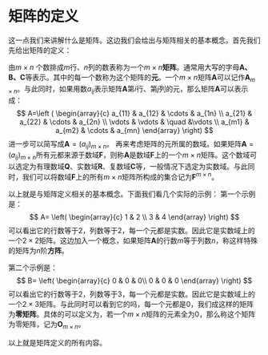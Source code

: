 # 矩阵的定义

这一点我们来讲解什么是矩阵。这边我们会给出与矩阵相关的基本概念。首先我们先给出矩阵的定义：

由$m \times n$ 个数排成$m$行、$n$列的数表称为一个$m \times n$**矩阵**。通常用大写的字母$\mathbf{A、B、C}$等表示。其中的每一个数称为这个矩阵的**元**。一个$m\times n$矩阵$\mathbf{A}$可以记作$\mathbf{A}_{m\times n}$。与此同时，如果用数$a_{ij}$表示矩阵$\mathbf{A}$第$i$行、第$j$列的元，那么矩阵$\mathbf{A}$可以表示成：
$$
A=\left (
\begin{array}{c}
a_{11} & a_{12} & \cdots & a_{1n} \\
a_{21} & a_{22}  & \cdots & a_{2n} \\
\vdots & \vdots & \quad  &\vdots \\
a_{m1} & a_{m2} & \cdots & a_{mn} 
\end{array}
\right)
$$
进一步可以简写成$\mathbf{A}=(a_{ij})_{m\times n}$。
再来考虑矩阵的元所属的数域。如果矩阵$\mathbf{A}=(a_{ij})_{m\times n}$所有元都来源于数域$\mathbf{F}$，则称$\mathbf{A}$是数域$\mathbf{F}$上的一个$m \times n$矩阵。这个数域可以选定为有理数域$\mathbf{Q}$、实数域$\mathbf{R}$、复数域$\mathbf{C}$等，一般情况下选定为实数域。与此同时，我们可以将数域$\mathbf{F}$上的所有$m \times n$矩阵所构成的集合记为$\mathbf{F}^{m \times n}$。

以上就是与矩阵定义相关的基本概念。下面我们看几个实际的示例：
第一个示例是：
$$
A=
\left(
\begin{array}{c}
1 & 2 \\
3 & 4
\end{array}
\right)
$$
可以看出它的行数等于2，列数等于2，每一个元都是实数。因此它是实数域上的一个$2 \times 2$矩阵。这边加入一个概念，如果矩阵$\mathbf{A}$的行数$m$等于列数$n$，称这样特殊的矩阵为$n$阶**方阵**。

第二个示例是：
$$
B=
\left(
\begin{array}{c}
0 & 0 & 0\\
0 & 0 & 0
\end{array}
\right)
$$
可以看出它的行数等于2，列数等于3，每一个元都是实数。因此它是实数域上的一个$2 \times 3$矩阵。与此同时可以看到它的吗，每一个元都是0，我们成这样的矩阵为**零矩阵**。具体的可以定义为，若一个$m \times n$矩阵的元素全为0，那么称这个矩阵为零矩阵，记为$\mathbf{O}_{m \times n}$。

以上就是矩阵定义的所有内容。









